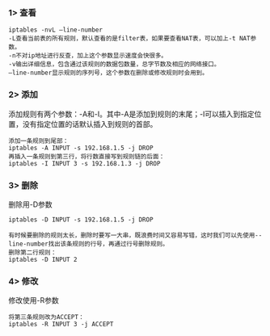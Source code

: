 ### 1> 查看
```
iptables -nvL –line-number
-L查看当前表的所有规则，默认查看的是filter表，如果要查看NAT表，可以加上-t NAT参数。
-n不对ip地址进行反查，加上这个参数显示速度会快很多。
-v输出详细信息，包含通过该规则的数据包数量，总字节数及相应的网络接口。
–line-number显示规则的序列号，这个参数在删除或修改规则时会用到。
```

### 2> 添加
添加规则有两个参数：-A和-I。其中-A是添加到规则的末尾；-I可以插入到指定位置，没有指定位置的话默认插入到规则的首部。
```
添加一条规则到尾部：
iptables -A INPUT -s 192.168.1.5 -j DROP
再插入一条规则到第三行，将行数直接写到规则链的后面：
iptables -I INPUT 3 -s 192.168.1.3 -j DROP
```

### 3> 删除
删除用-D参数
```
iptables -D INPUT -s 192.168.1.5 -j DROP

有时候要删除的规则太长，删除时要写一大串，既浪费时间又容易写错，这时我们可以先使用--line-number找出该条规则的行号，再通过行号删除规则。
删除第二行规则：
iptables -D INPUT 2
```

### 4> 修改
修改使用-R参数<br>
```
将第三条规则改为ACCEPT：
iptables -R INPUT 3 -j ACCEPT
```